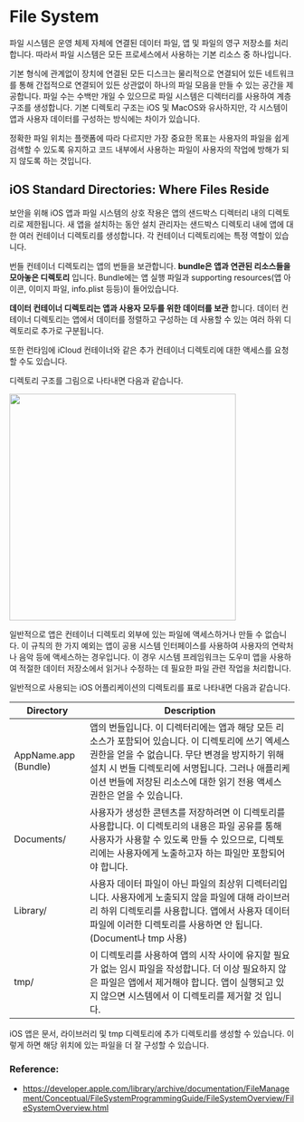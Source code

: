 # File System

파일 시스템은 운영 체제 자체에 연결된 데이터 파일, 앱 및 파일의 영구 저장소를 처리합니다. 따라서 파일 시스템은 모든 프로세스에서 사용하는 기본 리소스 중 하나입니다.

기본 형식에 관계없이 장치에 연결된 모든 디스크는 물리적으로 연결되어 있든 네트워크를 통해 간접적으로 연결되어 있든 상관없이 하나의 파일 모음을 만들 수 있는 공간을 제공합니다. 파일 수는 수백만 개일 수 있으므로 파일 시스템은 디렉터리를 사용하여 계층 구조를 생성합니다. 기본 디렉토리 구조는 iOS 및 MacOS와 유사하지만, 각 시스템이 앱과 사용자 데이터를 구성하는 방식에는 차이가 있습니다.

정확한 파일 위치는 플랫폼에 따라 다르지만 가장 중요한 목표는 사용자의 파일을 쉽게 검색할 수 있도록 유지하고 코드 내부에서 사용하는 파일이 사용자의 작업에 방해가 되지 않도록 하는 것입니다.

## iOS Standard Directories: Where Files Reside

보안을 위해 iOS 앱과 파일 시스템의 상호 작용은 앱의 샌드박스 디렉터리 내의 디렉토리로 제한됩니다. 새 앱을 설치하는 동안 설치 관리자는 샌드박스 디렉토리 내에 앱에 대한 여러 컨테이너 디렉토리를 생성합니다. 각 컨테이너 디렉토리에는 특정 역할이 있습니다.

번들 컨테이너 디렉토리는 앱의 번들을 보관합니다. **bundle은 앱과 연관된 리소스들을 모아놓은 디렉토리** 입니다. Bundle에는 앱 실행 파일과 supporting resources(앱 아이콘, 이미지 파일, info.plist 등등)이 들어있습니다.

**데이터 컨테이너 디렉토리는 앱과 사용자 모두를 위한 데이터를 보관** 합니다. 데이터 컨테이너 디렉토리는 앱에서 데이터를 정렬하고 구성하는 데 사용할 수 있는 여러 하위 디렉토리로 추가로 구분됩니다.

또한 런타임에 iCloud 컨테이너와 같은 추가 컨테이너 디렉토리에 대한 액세스를 요청할 수도 있습니다.

디렉토리 구조를 그림으로 나타내면 다음과 같습니다.

<img src= "https://developer.apple.com/library/archive/documentation/FileManagement/Conceptual/FileSystemProgrammingGuide/art/ios_app_layout_2x.png" width = 400>

일반적으로 앱은 컨테이너 디렉토리 외부에 있는 파일에 액세스하거나 만들 수 없습니다. 이 규칙의 한 가지 예외는 앱이 공용 시스템 인터페이스를 사용하여 사용자의 연락처나 음악 등에 액세스하는 경우입니다. 이 경우 시스템 프레임워크는 도우미 앱을 사용하여 적절한 데이터 저장소에서 읽거나 수정하는 데 필요한 파일 관련 작업을 처리합니다.

일반적으로 사용되는 iOS 어플리케이션의 디렉토리를 표로 나타내면 다음과 같습니다.

|Directory|Description|
|--|--|
|AppName.app (Bundle)| 앱의 번들입니다. 이 디렉터리에는 앱과 해당 모든 리소스가 포함되어 있습니다. 이 디렉토리에 쓰기 엑세스 권한을 얻을 수 없습니다. 무단 변경을 방지하기 위해 설치 시 번들 디렉토리에 서명됩니다. 그러나 애플리케이션 번들에 저장된 리소스에 대한 읽기 전용 액세스 권한은 얻을 수 있습니다.|
|Documents/|사용자가 생성한 콘텐츠를 저장하려면 이 디렉토리를 사용합니다. 이 디렉토리의 내용은 파일 공유를 통해 사용자가 사용할 수 있도록 만들 수 있으므로, 디렉토리에는 사용자에게 노출하고자 하는 파일만 포함되어야 합니다.|
|Library/|사용자 데이터 파일이 아닌 파일의 최상위 디렉터리입니다. 사용자에게 노출되지 않을 파일에 대해 라이브러리 하위 디렉토리를 사용합니다. 앱에서 사용자 데이터 파일에 이러한 디렉토리를 사용하면 안 됩니다. (Document나 tmp 사용)|
|tmp/|이 디렉토리를 사용하여 앱의 시작 사이에 유지할 필요가 없는 임시 파일을 작성합니다. 더 이상 필요하지 않은 파일은 앱에서 제거해야 합니다. 앱이 실행되고 있지 않으면 시스템에서 이 디렉토리를 제거할 것 입니다.|


iOS 앱은 문서, 라이브러리 및 tmp 디렉토리에 추가 디렉토리를 생성할 수 있습니다. 이렇게 하면 해당 위치에 있는 파일을 더 잘 구성할 수 있습니다.

### Reference:

- https://developer.apple.com/library/archive/documentation/FileManagement/Conceptual/FileSystemProgrammingGuide/FileSystemOverview/FileSystemOverview.html
